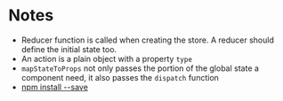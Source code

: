 # Notes

* Reducer function is called when creating the store. A reducer should define the initial state too.
* An action is a plain object with a property `type`
* `mapStateToProps` not only passes the portion of the global state a component need, it also passes the `dispatch` function
* [npm install --save](https://stackoverflow.com/questions/19578796/what-is-the-save-option-for-npm-install)